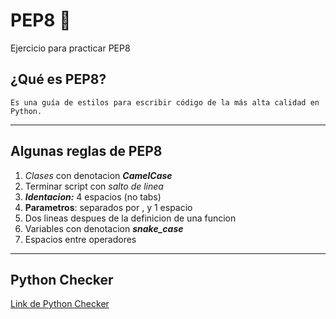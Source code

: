 # PEP8 🐍
Ejercicio para practicar PEP8

## ¿Qué es PEP8?
```
Es una guía de estilos para escribir código de la más alta calidad en Python.
```
---
## Algunas reglas de PEP8 
1. *Clases* con denotacion ***CamelCase***
2. Terminar script con *salto de linea*
3. ***Identacion:*** 4 espacios (no tabs)
4. **Parametros**: separados por , y 1 espacio
5. Dos lineas despues de la definicion de una funcion
6. Variables con denotacion ***snake_case*** 
7. Espacios entre operadores

---
## Python Checker
[Link de Python Checker](https://www.pythonchecker.com/)